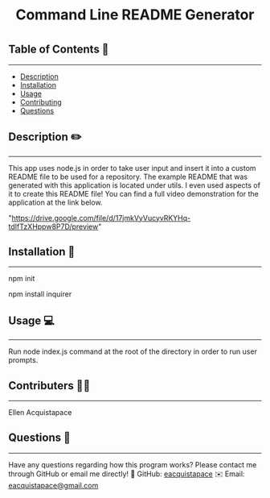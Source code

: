 <h1 align="center">Command Line README Generator<h1>

## Table of Contents 📃
---
- [Description](#description)
- [Installation](#installation)
- [Usage](#usage)
- [Contributing](#contributions)
- [Questions](#githubUsername)

## Description ✏️
---
This app uses node.js in order to take user input and insert it into a custom README file to be used for a repository. The example README that was generated with this application is located under utils. I even used aspects of it to create this README file! You can find a full video demonstration for the application at the link below.

"https://drive.google.com/file/d/17jmkVyVucyvRKYHq-tdIfTzXHppw8P7D/preview"

## Installation 💾
---
npm init

npm install inquirer

## Usage 💻
---
Run node index.js command at the root of the directory in order to run user prompts.

## Contributers 👩‍💻
---
Ellen Acquistapace

## Questions 🤚
---
Have any questions regarding how this program works? Please contact me through GitHub or email me directly!
📂 GitHub: [eacquistapace](https://github.com/eacquistapace)
✉️ Email: eacquistapace@gmail.com
